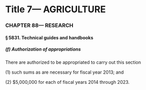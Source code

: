 
# Title 7— AGRICULTURE
### CHAPTER 88— RESEARCH
#### § 5831. Technical guides and handbooks
##### (f) Authorization of appropriations

There are authorized to be appropriated to carry out this section

(1) such sums as are necessary for fiscal year 2013; and

(2) $5,000,000 for each of fiscal years 2014 through 2023.
